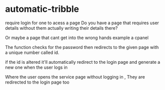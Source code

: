 # automatic-tribble
require login for one to acess a page
Do you have a page that requires user details without them actually writing their details there?

Or maybe a page that cant get into the wrong hands example a cpanel

The function checks for the password then redirects to the given page with a unique number called id.

if the id is altered it'll automatically redirect to the login page and generate a new one when the user logs in

Where the user opens the service page without logging in , They are redirected to the login page too
